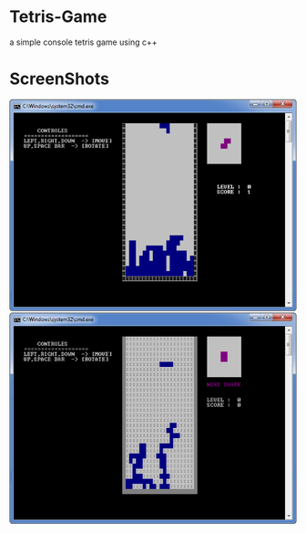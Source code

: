 # Tetris-Game
a simple  console tetris game using c++
# ScreenShots
[![tetris](https://github.com/Abdalrahman323/Tetris-Game/blob/master/Screenshots/1.jpg)](#1)
[![tetris](https://github.com/Abdalrahman323/Tetris-Game/blob/master/Screenshots/2.jpg)](#2)

